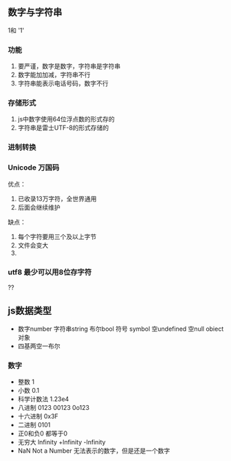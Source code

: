 ## 数字与字符串
1和 '1'
### 功能
1. 要严谨，数字是数字，字符串是字符串
2. 数字能加加减，字符串不行
3. 字符串能表示电话号码，数字不行
### 存储形式
1. js中数字使用64位浮点数的形式存的
2. 字符串是雷士UTF-8的形式存储的

### 进制转换

### Unicode 万国码
优点：  
1. 已收录13万字符，全世界通用
2. 后面会继续维护

缺点：
1. 每个字符要用三个及以上字节
2. 文件会变大
3. 
### utf8 最少可以用8位存字符
??

## js数据类型
* 数字number 字符串string 布尔bool 符号 symbol 空undefined 空null obiect 对象 
* 四基两空一布尔

### 数字 
* 整数 1
* 小数 0.1
* 科学计数法 1.23e4
* 八进制 0123 00123 0o123
* 十六进制 0x3F
* 二进制 0101
* 正0和负0 都等于0
* 无穷大 lnfinity +lnfinity -lnfinity
* NaN Not a Number 无法表示的数字，但是还是一个数字

## 
